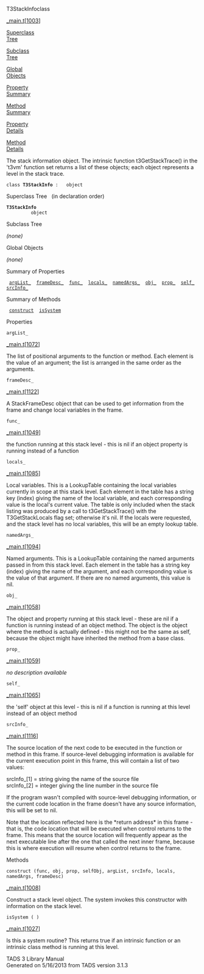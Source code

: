 ---
---
<span class="title">T3StackInfo</span><span class="type">class</span>

[\_main.t](../file/_main.t.html)\[[1003](../source/_main.t.html#1003)\]

[Superclass  
Tree](#_SuperClassTree_)

[Subclass  
Tree](#_SubClassTree_)

[Global  
Objects](#_ObjectSummary_)

[Property  
Summary](#_PropSummary_)

[Method  
Summary](#_MethodSummary_)

[Property  
Details](#_Properties_)

[Method  
Details](#_Methods_)

<div class="fdesc">

The stack information object. The intrinsic function t3GetStackTrace()
in the 't3vm' function set returns a list of these objects; each object
represents a level in the stack trace.

`class `**`T3StackInfo`**` :   object`

</div>

<span id="_SuperClassTree_"></span>

<div class="mjhd">

<span class="hdln">Superclass Tree</span>   (in declaration order)

</div>

**`T3StackInfo`**  
`         object`  
<span id="_SubClassTree_"></span>

<div class="mjhd">

<span class="hdln">Subclass Tree</span>  

</div>

*(none)* <span id="_ObjectSummary_"></span>

<div class="mjhd">

<span class="hdln">Global Objects</span>  

</div>

*(none)* <span id="_PropSummary_"></span>

<div class="mjhd">

<span class="hdln">Summary of Properties</span>  

</div>

` `[`argList_`](#argList_)`  `[`frameDesc_`](#frameDesc_)`  `[`func_`](#func_)`  `[`locals_`](#locals_)`  `[`namedArgs_`](#namedArgs_)`  `[`obj_`](#obj_)`  `[`prop_`](#prop_)`  `[`self_`](#self_)`  `[`srcInfo_`](#srcInfo_)`  `

<span id="_MethodSummary_"></span>

<div class="mjhd">

<span class="hdln">Summary of Methods</span>  

</div>

` `[`construct`](#construct)`  `[`isSystem`](#isSystem)`  `

<span id="_Properties_"></span>

<div class="mjhd">

<span class="hdln">Properties</span>  

</div>

<span id="argList_"></span>

`argList_`

[\_main.t](../file/_main.t.html)\[[1072](../source/_main.t.html#1072)\]

<div class="desc">

The list of positional arguments to the function or method. Each element
is the value of an argument; the list is arranged in the same order as
the arguments.

</div>

<span id="frameDesc_"></span>

`frameDesc_`

[\_main.t](../file/_main.t.html)\[[1122](../source/_main.t.html#1122)\]

<div class="desc">

A StackFrameDesc object that can be used to get information from the
frame and change local variables in the frame.

</div>

<span id="func_"></span>

`func_`

[\_main.t](../file/_main.t.html)\[[1049](../source/_main.t.html#1049)\]

<div class="desc">

the function running at this stack level - this is nil if an object
property is running instead of a function

</div>

<span id="locals_"></span>

`locals_`

[\_main.t](../file/_main.t.html)\[[1085](../source/_main.t.html#1085)\]

<div class="desc">

Local variables. This is a LookupTable containing the local variables
currently in scope at this stack level. Each element in the table has a
string key (index) giving the name of the local variable, and each
corresponding value is the local's current value. The table is only
included when the stack listing was produced by a call to
t3GetStackTrace() with the T3GetStackLocals flag set; otherwise it's
nil. If the locals were requested, and the stack level has no local
variables, this will be an empty lookup table.

</div>

<span id="namedArgs_"></span>

`namedArgs_`

[\_main.t](../file/_main.t.html)\[[1094](../source/_main.t.html#1094)\]

<div class="desc">

Named arguments. This is a LookupTable containing the named arguments
passed in from this stack level. Each element in the table has a string
key (index) giving the name of the argument, and each corresponding
value is the value of that argument. If there are no named arguments,
this value is nil.

</div>

<span id="obj_"></span>

`obj_`

[\_main.t](../file/_main.t.html)\[[1058](../source/_main.t.html#1058)\]

<div class="desc">

The object and property running at this stack level - these are nil if a
function is running instead of an object method. The object is the
object where the method is actually defined - this might not be the same
as self, because the object might have inherited the method from a base
class.

</div>

<span id="prop_"></span>

`prop_`

[\_main.t](../file/_main.t.html)\[[1059](../source/_main.t.html#1059)\]

<div class="desc">

*no description available*

</div>

<span id="self_"></span>

`self_`

[\_main.t](../file/_main.t.html)\[[1065](../source/_main.t.html#1065)\]

<div class="desc">

the 'self' object at this level - this is nil if a function is running
at this level instead of an object method

</div>

<span id="srcInfo_"></span>

`srcInfo_`

[\_main.t](../file/_main.t.html)\[[1116](../source/_main.t.html#1116)\]

<div class="desc">

The source location of the next code to be executed in the function or
method in this frame. If source-level debugging information is available
for the current execution point in this frame, this will contain a list
of two values:

srcInfo\_\[1\] = string giving the name of the source file  
srcInfo\_\[2\] = integer giving the line number in the source file

If the program wasn't compiled with source-level debugging information,
or the current code location in the frame doesn't have any source
information, this will be set to nil.

Note that the location reflected here is the \*return address\* in this
frame - that is, the code location that will be executed when control
returns to the frame. This means that the source location will
frequently appear as the next executable line after the one that called
the next inner frame, because this is where execution will resume when
control returns to the frame.

</div>

<span id="_Methods_"></span>

<div class="mjhd">

<span class="hdln">Methods</span>  

</div>

<span id="construct"></span>

`construct (func, obj, prop, selfObj, argList, srcInfo, locals, namedArgs, frameDesc)`

[\_main.t](../file/_main.t.html)\[[1008](../source/_main.t.html#1008)\]

<div class="desc">

Construct a stack level object. The system invokes this constructor with
information on the stack level.

</div>

<span id="isSystem"></span>

`isSystem ( )`

[\_main.t](../file/_main.t.html)\[[1027](../source/_main.t.html#1027)\]

<div class="desc">

Is this a system routine? This returns true if an intrinsic function or
an intrinsic class method is running at this level.

</div>

<div class="ftr">

TADS 3 Library Manual  
Generated on 5/16/2013 from TADS version 3.1.3

</div>
